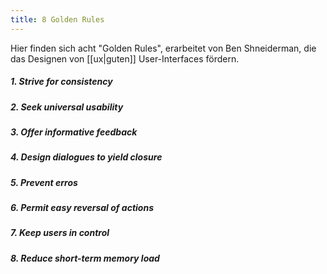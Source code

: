 ```yaml
---
title: 8 Golden Rules
---
```

Hier finden sich acht "Golden Rules", erarbeitet von Ben Shneiderman, die das Designen von [[ux|guten]] User-Interfaces fördern. 

##### 1. Strive for consistency


##### 2. Seek universal usability 


##### 3. Offer informative feedback


##### 4. Design dialogues to yield closure


##### 5. Prevent erros


##### 6. Permit easy reversal of actions


##### 7. Keep users in control


##### 8. Reduce short-term memory load

